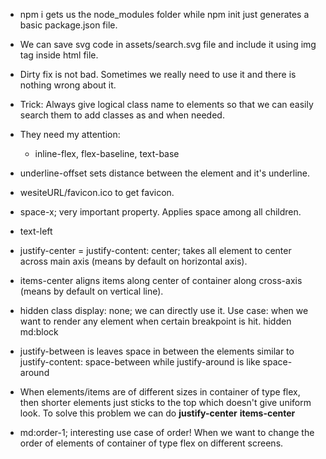 - npm i gets us the node_modules folder while npm init just generates a basic package.json file.

- We can save svg code in assets/search.svg file and include it using img tag inside html file.

- Dirty fix is not bad. Sometimes we really need to use it and there is nothing wrong about it.

- Trick: Always give logical class name to elements so that we can easily search them to add classes as and when needed.

- They need my attention:
    - inline-flex, flex-baseline, text-base

- underline-offset sets distance between the element and it's underline.

- wesiteURL/favicon.ico to get favicon.

- space-x; very important property. Applies space among all children.

- text-left

- justify-center = justify-content: center; takes all element to center across main axis (means by default on horizontal axis).

- items-center aligns items along center of container along cross-axis (means by default on vertical line).

- hidden class display: none; we can directly use it. Use case: when we want to render any element when certain breakpoint is hit. hidden md:block

- justify-between is leaves space in between the elements similar to justify-content: space-between while justify-around is like space-around

- When elements/items are of different sizes in container of type flex, then shorter elements just sticks to the top which doesn't give uniform look. To solve this problem we can do **justify-center** **items-center**

- md:order-1; interesting use case of order! When we want to change the order of elements of container of type flex on different screens.